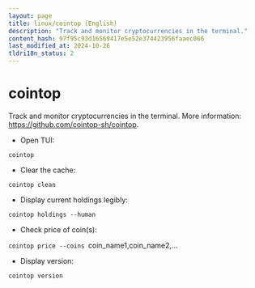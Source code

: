 ```yaml
---
layout: page
title: linux/cointop (English)
description: "Track and monitor cryptocurrencies in the terminal."
content_hash: 97f95c93d16569417e5e52e374423956faaec066
last_modified_at: 2024-10-26
tldri18n_status: 2
---
```

# cointop

Track and monitor cryptocurrencies in the terminal.
More information: <https://github.com/cointop-sh/cointop>.

- Open TUI:

`cointop`

- Clear the cache:

`cointop clean`

- Display current holdings legibly:

`cointop holdings --human`

- Check price of coin(s):

`cointop price --coins `<span class="tldr-var badge badge-pill bg-dark-lm bg-white-dm text-white-lm text-dark-dm font-weight-bold">coin_name1,coin_name2,...</span>

- Display version:

`cointop version`
